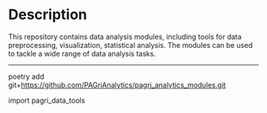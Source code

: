 # Description  
This repository contains data analysis modules, including tools for data preprocessing, visualization, statistical analysis. The modules can be used to tackle a wide range of data analysis tasks.

***

poetry add git+https://github.com/PAGriAnalytics/pagri_analytics_modules.git

import pagri_data_tools



